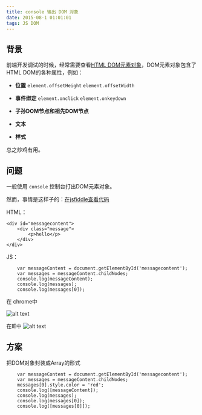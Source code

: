 ```yaml
---
title: console 输出 DOM 对象
date: 2015-08-1 01:01:01
tags: JS DOM
---
```



## 背景 ##

前端开发调试的时候，经常需要查看[HTML DOM元素对象][HTML DOM元素对象]，DOM元素对象包含了HTML DOM的各种属性，例如：

* **位置**
`element.offsetHeight`
`element.offsetWidth`

* **事件绑定**
`element.onclick`
`element.onkeydown`

* **子孙DOM节点和祖先DOM节点**


* **文本**


* **样式**


总之炒鸡有用。

## 问题 ##

一般使用 `console` 控制台打出DOM元素对象。

然而，事情是这样子的：[在jsfiddle查看代码][在jsfiddle查看]


HTML：
```
<div id="messagecontent">
	<div class="message">
        <p>hello</p>
    </div>
</div>
```

JS：
```	
	var messageContent = document.getElementById('messagecontent');
	var messages = messageContent.childNodes;
    console.log(messageContent);
	console.log(messages);
	console.log(messages[0]);

```

在 chrome中

![alt text](./img/chrome_dom_console.png)



在IE中
![alt text](./img/chrome_dom_console.png)

## 方案 ##

把DOM对象封装成Array的形式

```
	var messageContent = document.getElementById('messagecontent');
	var messages = messageContent.childNodes;
    messages[0].style.color = 'red';
    console.log([messageContent]);
	console.log(messages);
	console.log(messages[0]);
	console.log([messages[0]]);
```




[HTML DOM元素对象]:http://www.w3schools.com/jsref/dom_obj_all.asp
[在jsfiddle查看]:http://jsfiddle.net/CntChen/k2a7heb1/4/